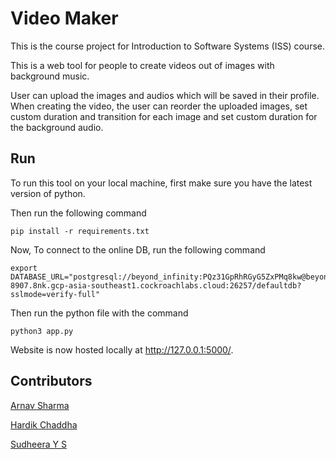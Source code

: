 # Video Maker
This is the course project for Introduction to Software Systems (ISS) course.  

This is a web tool for people to create videos out of images with background music. 

User can upload the images and audios which will be saved in their profile. When creating the video, the user can reorder the uploaded images, set custom duration and transition for each image and set custom duration for the background audio.

## Run

To run this tool on your local machine, first make sure you have the latest version of python.

Then run the following command

    pip install -r requirements.txt 
    
Now, To connect to the online DB, run the following command

    export DATABASE_URL="postgresql://beyond_infinity:PQz31GpRhRGyG5ZxPMq8kw@beyondinfinity-8907.8nk.gcp-asia-southeast1.cockroachlabs.cloud:26257/defaultdb?sslmode=verify-full"

Then run the python file with the command

    python3 app.py

Website is now hosted locally at http://127.0.0.1:5000/. 

## Contributors

[Arnav Sharma](https://github.com/iamarnav08)

[Hardik Chaddha](https://github.com/Hardik1106)

[Sudheera Y S](https://github.com/DheeruYS)
